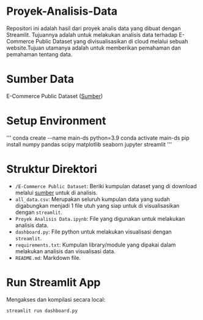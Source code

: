 # Proyek-Analisis-Data
Repositori ini adalah hasil dari proyek analis data yang dibuat dengan Streamlit. Tujuannya adalah untuk melakukan analisis data terhadap E-Commerce Public Dataset yang divisualisasikan di cloud melalui sebuah website.Tujuan utamanya adalah untuk memberikan pemahaman dan pemahaman tentang data.
# Sumber Data
E-Commerce Public Dataset ([Sumber](https://www.kaggle.com/datasets/olistbr/brazilian-ecommerce))
# Setup Environment
'''
conda create --name main-ds python=3.9
conda activate main-ds
pip install numpy pandas scipy matplotlib seaborn jupyter streamlit
'''
# Struktur Direktori
- `/E-Commerce Public Dataset`: Beriki kumpulan dataset yang di download melalui [sumber](https://www.kaggle.com/datasets/olistbr/brazilian-ecommerce) untuk di analisis.
- `all_data.csv`: Merupakan seluruh kumpulan data yang sudah digabungkan menjadi 1 file utuh yang siap untuk di visualisasikan dengan `streamlit`.
- `Proyek Analisis Data.ipynb`: File yang digunakan untuk melakukan analisis data.
- `dashboard.py`: File python untuk melakukan visualisasi dengan `streamlit`.
- `requirements.txt`: Kumpulan library/module yang dipakai dalam melakukan analisis dan visualisasi data.
- `README.md`: Markdown file.
# Run Streamlit App
Mengakses dan kompilasi secara local:
```
streamlit run dashboard.py
```
